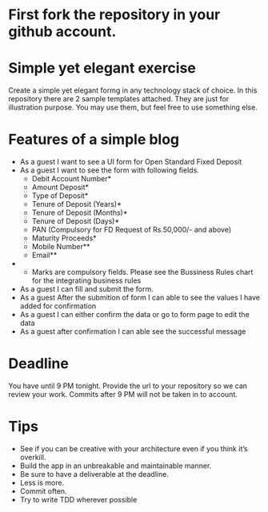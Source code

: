 # First fork the repository in your github account.

# Simple yet elegant exercise
Create a simple yet elegant formg in any technology stack of choice. In this repository there are 2 sample templates attached. They are just for illustration purpose. You may use them, but feel free to use something else.

# Features of a simple blog
 - As a guest I want to see a UI form for Open Standard Fixed Deposit
 - As a guest I want to see the form with following fields.
	- Debit Account Number*
	- Amount Deposit*
	- Type of Deposit*
	- Tenure of Deposit (Years)*
	- Tenure of Deposit (Months)*
	- Tenure of Deposit (Days)*
	- PAN (Compulsory for FD Request of Rs.50,000/- and above)
	- Maturity Proceeds*
	- Mobile Number**
	- Email**
 - * Marks are compulsory fields. Please see the Bussiness Rules chart for the integrating business rules
 - As a guest I can fill and submit the form.
 - As a guest After the submition of form I can able to see the values I have added for confirmation
 - As a guest I can either confirm the data or go to form page to edit the data
 - As a guest after confirmation I can able see the successful message

# Deadline
You have until 9 PM tonight. Provide the url to your repository so we can review your work. Commits after 9 PM will not be taken in to account.

# Tips
 - See if you can be creative with your architecture even if you think it’s overkill.
 - Build the app in an unbreakable and maintainable manner.
 - Be sure to have a deliverable at the deadline.
 - Less is more.
 - Commit often.
 - Try to write TDD wherever possible
